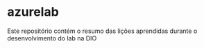 # azurelab
Este repositório contém o resumo das lições aprendidas durante o desenvolvimento do lab na DIO
